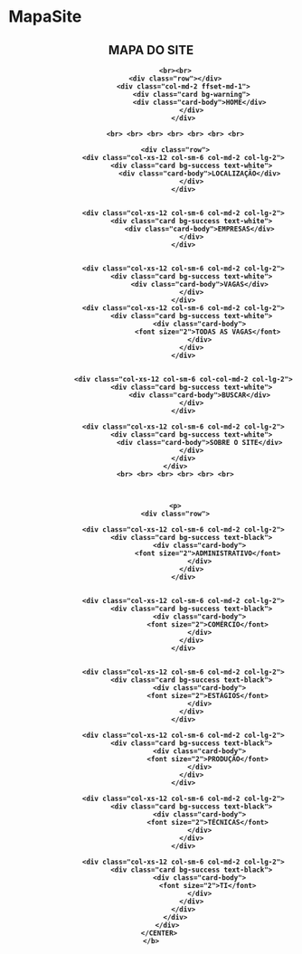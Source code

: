 # MapaSite


<html>

<head>
    <title>Mapa do Site</title>
    <meta charset="utf-8">
    <meta name="viewport" content="width=device-width, initial-scale=1">
    <link rel="stylesheet" href="https://maxcdn.bootstrapcdn.com/bootstrap/4.5.2/css/bootstrap.min.css">
    <script src="https://ajax.googleapis.com/ajax/libs/jquery/3.5.1/jquery.min.js"></script>
    <script src="https://cdnjs.cloudflare.com/ajax/libs/popper.js/1.16.0/umd/popper.min.js"></script>
    <script src="https://maxcdn.bootstrapcdn.com/bootstrap/4.5.2/js/bootstrap.min.js"></script>
</head>

<body>
    <b>
        <CENTER>
            <div class="container">
                <h2>MAPA DO SITE</h2>

                <br><br>
                <div class="row"></div>
                    <div class="col-md-2 ffset-md-1">
                        <div class="card bg-warning">
                            <div class="card-body">HOME</div>
                        </div>
                    </div>
                
                <br> <br> <br> <br> <br> <br> <br>

                <div class="row">
                    <div class="col-xs-12 col-sm-6 col-md-2 col-lg-2">
                        <div class="card bg-success text-white">
                            <div class="card-body">LOCALIZAÇÃO</div>
                        </div>
                    </div>


                    <div class="col-xs-12 col-sm-6 col-md-2 col-lg-2">
                        <div class="card bg-success text-white">
                            <div class="card-body">EMPRESAS</div>
                        </div>
                    </div>


                    <div class="col-xs-12 col-sm-6 col-md-2 col-lg-2">
                        <div class="card bg-success text-white">
                            <div class="card-body">VAGAS</div>
                        </div>
                    </div>
                    <div class="col-xs-12 col-sm-6 col-md-2 col-lg-2">
                        <div class="card bg-success text-white">
                            <div class="card-body">
                                <font size="2">TODAS AS VAGAS</font>
                            </div>
                        </div>
                    </div>


                    <div class="col-xs-12 col-sm-6 col-col-md-2 col-lg-2">
                        <div class="card bg-success text-white">
                            <div class="card-body">BUSCAR</div>
                        </div>
                    </div>

                    <div class="col-xs-12 col-sm-6 col-md-2 col-lg-2">
                        <div class="card bg-success text-white">
                            <div class="card-body">SOBRE O SITE</div>
                        </div>
                    </div>
                </div>
                <br> <br> <br> <br> <br> <br>



                <p>
                <div class="row">

                    <div class="col-xs-12 col-sm-6 col-md-2 col-lg-2">
                        <div class="card bg-success text-black">
                            <div class="card-body">
                                <font size="2">ADMINISTRATIVO</font>
                            </div>
                        </div>
                    </div>


                    <div class="col-xs-12 col-sm-6 col-md-2 col-lg-2">
                        <div class="card bg-success text-black">
                            <div class="card-body">
                                <font size="2">COMÉRCIO</font>
                            </div>
                        </div>
                    </div>


                    <div class="col-xs-12 col-sm-6 col-md-2 col-lg-2">
                        <div class="card bg-success text-black">
                            <div class="card-body">
                                <font size="2">ESTÁGIOS</font>
                            </div>
                        </div>
                    </div>

                    <div class="col-xs-12 col-sm-6 col-md-2 col-lg-2">
                        <div class="card bg-success text-black">
                            <div class="card-body">
                                <font size="2">PRODUÇÃO</font>
                            </div>
                        </div>
                    </div>

                    <div class="col-xs-12 col-sm-6 col-md-2 col-lg-2">
                        <div class="card bg-success text-black">
                            <div class="card-body">
                                <font size="2">TÉCNICAS</font>
                            </div>
                        </div>
                    </div>

                    <div class="col-xs-12 col-sm-6 col-md-2 col-lg-2">
                        <div class="card bg-success text-black">
                            <div class="card-body">
                                <font size="2">TI</font>
                            </div>
                        </div>
                    </div>
                </div>
            </div>
        </CENTER>
    </b>
</body>
</html>
